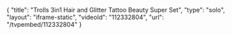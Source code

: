 {
    "title": "Trolls 3in1 Hair and Glitter Tattoo Beauty Super Set",
    "type": "solo",
    "layout": "iframe-static",
    "videoId": "112332804",
    "url": "\/tvpembed\/112332804"
}